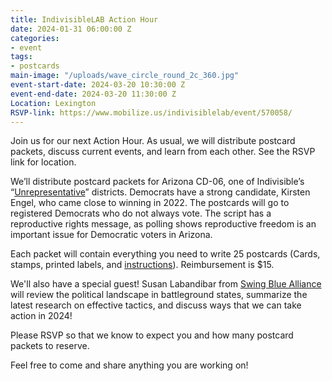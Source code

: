 ```yaml
---
title: IndivisibleLAB Action Hour
date: 2024-01-31 06:00:00 Z
categories:
- event
tags:
- postcards
main-image: "/uploads/wave_circle_round_2c_360.jpg"
event-start-date: 2024-03-20 10:30:00 Z
event-end-date: 2024-03-20 11:30:00 Z
Location: Lexington
RSVP-link: https://www.mobilize.us/indivisiblelab/event/570058/
---
```


Join us for our next Action Hour. As usual, we will distribute postcard packets, discuss current events, and learn from each other. See the RSVP link for location. 

We’ll distribute postcard packets for Arizona CD-06, one of Indivisible’s “[Unrepresentative](https://www.unrepresentative18.org/reps)” districts. Democrats have a strong candidate, Kirsten Engel, who came close to winning in 2022. The postcards will go to registered Democrats who do not always vote. The script has a reproductive rights message, as polling shows reproductive freedom is an important issue for Democratic voters in Arizona.

Each packet will contain everything you need to write 25 postcards (Cards, stamps, printed labels, and [instructions](https://docs.google.com/document/d/14R9yH78HanpfOlubg6FvoZ5i9XuHwTrZZpIXkPkkiIU/edit?usp=sharing)). Reimbursement is $15.

We'll also have a special guest! Susan Labandibar from [Swing Blue Alliance](https://swingbluealliance.org/) will review the political landscape in battleground states, summarize the latest research on effective tactics, and discuss ways that we can take action in 2024!

Please RSVP so that we know to expect you and how many postcard packets to reserve.

Feel free to come and share anything you are working on!